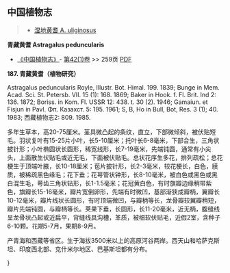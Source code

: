 
## 中国植物志

> * [湿地黄耆  A.  uliginosus](Astragalus-uliginosus-湿地黄耆.md)

**青藏黄耆 Astragalus peduncularis**

* [《中国植物志》](http://www.iplant.cn/frps)- [第42(1)卷](http://www.iplant.cn/frps/vol/42(1)) >> 259页 [PDF](http://www.iplant.cn/frps/pdf/42(1)/259.pdf)

**187. 青藏黄耆（植物研究）**

Astragalus peduncularis Royle, Illustr. Bot. Himal. 199. 1839; Bunge in Mem. Acad. Sci. St. Petersb. VII. 15 (1): 168. 1869; Baker in Hook. f. Fl. Brit. Ind 2: 136. 1872; Boriss. in Kom. Fl. USSR 12: 438. t. 30 (2). 1946; Gamaiun. et Fisjun in Pavl. Φπ. Казахст. 5: 195. 1961; S, B, Ho in Bull, Bot, Res. 3 (1); 40. 1983; 西藏植物志2: 809. 1985.

多年生草本，高20-75厘米。茎具微凸起的条纹，直立，下部微倾斜，被伏贴短毛。羽状复叶有15-25片小叶，长5-10厘米；托叶长6-8毫米，下部合生，三角状披针形；小叶椭圆状长圆形，稀宽线形，长7-19毫米，先端钝圆，通常有小尖头，上面散生伏贴毛或近无毛，下面被伏贴毛。总状花序生多花，排列疏松；总花梗生于顶端叶腋，长10-18厘米；苞片披针形，长2-3毫米，较花梗长，白色，膜质，被稀疏黑色缘毛；花下垂；花萼管状钟形，长8-10毫米，被白色或黑色或黑白混生毛，萼齿三角状钻形，长1-1.5毫米；花冠黄白色，有时旗瓣边缘稍带紫色，旗瓣长15-16毫米，瓣片宽倒卵形，先端有时微凹，基部渐狭成瓣柄，翼瓣长10-12毫米，瓣片线状长圆形，有时顶端微凹，与瓣柄等长，龙骨瓣较翼瓣稍短，瓣片先端钝圆，与瓣柄等长。荚果下垂，长圆形，长11-20毫米，近无柄，腹缝线呈龙骨状凸起或近扁平，背缝线具沟槽，革质，被细软伏贴毛，近假2室，含种子6-10颗。花期5-7月，果期8-9月。

产青海和西藏等省区。生于海拔3500米以上的高原河谷两岸。西天山和哈萨克斯坦、印度西北部、克什米尔地区、巴基斯坦都有分布。

}
